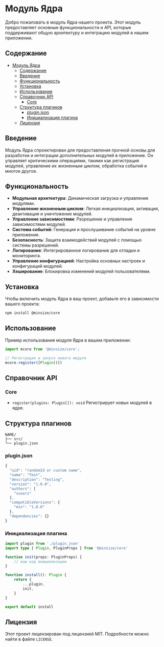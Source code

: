 
# Модуль Ядра

Добро пожаловать в модуль Ядра нашего проекта. Этот модуль предоставляет основные функциональности и API, которые поддерживают общую архитектуру и интеграцию модулей в нашем приложении.

## Содержание

- [Модуль Ядра](#модуль-ядра)
  - [Содержание](#содержание)
  - [Введение](#введение)
  - [Функциональность](#функциональность)
  - [Установка](#установка)
  - [Использование](#использование)
  - [Справочник API](#справочник-api)
    - [Core](#core)
  - [Структура плагинов](#структура-плагинов)
    - [plugin.json](#pluginjson)
    - [Инициализация плагина](#инициализация-плагина)
  - [Лицензия](#лицензия)

## Введение

Модуль Ядра спроектирован для предоставления прочной основы для разработки и интеграции дополнительных модулей в приложение. Он управляет критическими операциями, такими как регистрация модулей, управление их жизненным циклом, обработка событий и многое другое.

## Функциональность

- **Модульная архитектура**: Динамическая загрузка и управление модулями.
- **Управление жизненным циклом**: Легкая инициализация, активация, деактивация и уничтожение модулей.
- **Управление зависимостями**: Разрешение и управление зависимостями модулей.
- **Система событий**: Генерация и прослушивание событий на уровне приложения.
- **Безопасность**: Защита взаимодействий модулей с помощью системы разрешений.
- **Логирование**: Интегрированное логирование для отладки и мониторинга.
- **Управление конфигурацией**: Настройка основных настроек и конфигураций модулей.
- **Хеширование**: Блокировка изменений модулей пользователями.

## Установка

Чтобы включить модуль Ядра в ваш проект, добавьте его в зависимости вашего проекта:

```bash
npm install @minsize/core
```

## Использование

Пример использования модуля Ядра в вашем приложении:

```typescript
import mcore from '@minsize/core';

// Регистрация и запуск нового модуля
mcore.register([Plugin()])
```

## Справочник API

### Core

- `register(plugins: Plugin[]): void`
  Регистрирует новых модулей в ядре.

## Структура плагинов
```
NAME/
├── src/
└── plugin.json

```

### plugin.json

```typescript
{
  "uid": "randomId or custom name",
  "name": "Test",
  "description": "Testing",
  "version": "1.0.0",
  "authors": [
    "xuserz"
  ],
  "compatibleVersions": {
    "min": "1.0.0"
  },
  "dependencies": {}
}

```
### Инициализация плагина

```typescript
import plugin from './plugin.json'
import type { Plugin, PluginProps } from '@minsize/core'

function init(props: PluginProps) {
	// ваш код инициализации
}

function install(): Plugin {
	return {
		...plugin,
		init,
	}
}

export default install
```

## Лицензия

Этот проект лицензирован под лицензией MIT. Подробности можно найти в файле `LICENSE`.
